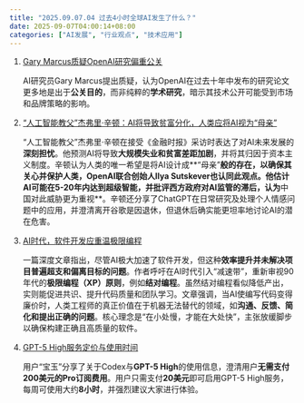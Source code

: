 ```yaml
---
title: "2025.09.07.04 过去4小时全球AI发生了什么？"
date: 2025-09-07T04:00:14+08:00
categories: ["AI发展", "行业观点", "技术应用"]
---
```


1.  [Gary Marcus质疑OpenAI研究偏重公关](https://x.com/GaryMarcus/status/1964404318209245371)

    AI研究员Gary Marcus提出质疑，认为OpenAI在过去十年中发布的研究论文更多地是出于**公关目的**，而非纯粹的**学术研究**，暗示其技术公开可能受到市场和品牌策略的影响。

2.  [“人工智能教父”杰弗里·辛顿：AI将导致贫富分化，人类应将AI视为“母亲”](https://x.com/dotey/status/1964382226986013009)

    “人工智能教父”杰弗里·辛顿在接受《金融时报》采访时表达了对AI未来发展的**深刻担忧**。他预测AI将导致**大规模失业和贫富差距加剧**，并将其归因于资本主义制度。辛顿认为人类的唯一希望是将AI设计成**“母亲”**般的存在，以确保其关心并保护人类，OpenAI联合创始人Ilya Sutskever也认同此观点。他估计AI可能在5-20年内达到超级智能，并批评西方政府对AI监管的滞后，认为**中国对此威胁更为重视**。辛顿还分享了ChatGPT在日常研究及处理个人情感问题中的应用，并澄清离开谷歌是因退休，但退休后确实能更坦率地讨论AI的潜在危害。

3.  [AI时代，软件开发应重温极限编程](https://x.com/dotey/status/1964357993627021753)

    一篇深度文章指出，尽管AI极大加速了软件开发，但这种**效率提升并未解决项目普遍超支和偏离目标的问题**。作者呼吁在AI时代引入“减速带”，重新审视90年代的**极限编程（XP）原则**，例如**结对编程**。虽然结对编程看似降低产出，实则能促进共识、提升代码质量和团队学习。文章强调，当AI使编写代码变得廉价时，人类工程师的真正价值在于机器无法替代的领域，如**沟通、反馈、简化和提出正确的问题**。核心理念是“在小处慢，才能在大处快”，主张放缓脚步以确保构建正确且高质量的软件。

4.  [GPT-5 High服务定价与使用时间](https://x.com/dotey/status/1964358420351307834)

    用户“宝玉”分享了关于Codex与**GPT-5 High**的使用信息，澄清用户**无需支付200美元的Pro订阅费用**。用户只需支付**20美元**即可启用GPT-5 High服务，每周可使用大约**8小时**，并强烈建议大家进行体验。